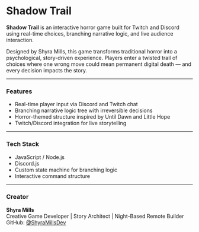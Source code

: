 # Shadow Trail

**Shadow Trail** is an interactive horror game built for Twitch and Discord using real-time choices, branching narrative logic, and live audience interaction.

Designed by Shyra Mills, this game transforms traditional horror into a psychological, story-driven experience. Players enter a twisted trail of choices where one wrong move could mean permanent digital death — and every decision impacts the story.

---

### Features
- Real-time player input via Discord and Twitch chat
- Branching narrative logic tree with irreversible decisions
- Horror-themed structure inspired by Until Dawn and Little Hope
- Twitch/Discord integration for live storytelling

---

### Tech Stack
- JavaScript / Node.js
- Discord.js
- Custom state machine for branching logic
- Interactive command structure

---

### Creator
**Shyra Mills**  
Creative Game Developer | Story Architect | Night-Based Remote Builder  
GitHub: [@ShyraMillsDev](https://github.com/ShyraMillsDev)
